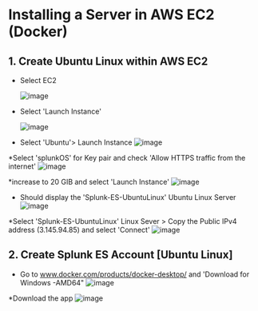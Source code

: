 # Installing a Server in AWS EC2 (Docker)

## 1. Create Ubuntu Linux within AWS EC2
* Select EC2

  ![image](https://github.com/user-attachments/assets/c6b84a06-f0b2-4be3-aafe-bce64d2987bc)

* Select 'Launch Instance'

  ![image](https://github.com/user-attachments/assets/33b8b96d-2013-45c9-b477-b218f01a3e86)

* Select 'Ubuntu'> Launch Instance
  ![image](https://github.com/user-attachments/assets/a5c31582-b2f6-42bd-a5c6-e959dec994e7)

*Select 'splunkOS' for Key pair and check 'Allow HTTPS traffic from the internet'
  ![image](https://github.com/user-attachments/assets/4d6c5389-b320-4d78-b80e-6656feb56aba)

*increase to 20 GIB and select 'Launch Instance'
  ![image](https://github.com/user-attachments/assets/51ce77d6-33ec-4ca6-98e0-80daad9253da)

* Should display the 'Splunk-ES-UbuntuLinux' Ubuntu Linux Server
  ![image](https://github.com/user-attachments/assets/bcd55739-91f0-468a-a0f6-aee112125359)

*Select 'Splunk-ES-UbuntuLinux' Linux Sever > Copy the Public IPv4 address (3.145.94.85) and select 'Connect'
  ![image](https://github.com/user-attachments/assets/dbb52d2c-9287-4b41-8f6a-884fdbeecb0e)

## 2. Create Splunk ES Account [Ubuntu Linux]

* Go to www.docker.com/products/docker-desktop/ and 'Download for Windows -AMD64"
![image](https://github.com/user-attachments/assets/3a839e39-e253-4d84-9238-7dd5798156aa)

*Download the app
![image](https://github.com/user-attachments/assets/eabbe988-a0a8-4414-92b8-17e2f8d08772)
